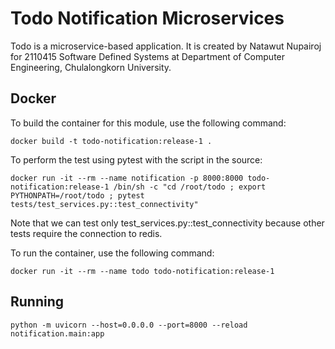 # Todo Notification Microservices
Todo is a microservice-based application.
It is created by Natawut Nupairoj for 2110415 Software Defined Systems at Department of Computer Engineering, Chulalongkorn University.

## Docker
To build the container for this module, use the following command:
```
docker build -t todo-notification:release-1 .
```

To perform the test using pytest
with the script in the source:
```
docker run -it --rm --name notification -p 8000:8000 todo-notification:release-1 /bin/sh -c "cd /root/todo ; export PYTHONPATH=/root/todo ; pytest tests/test_services.py::test_connectivity"
```
Note that we can test only test_services.py::test_connectivity because other tests require the connection to redis.

To run the container, use the following command:
```
docker run -it --rm --name todo todo-notification:release-1
```

## Running

```
python -m uvicorn --host=0.0.0.0 --port=8000 --reload notification.main:app
```
